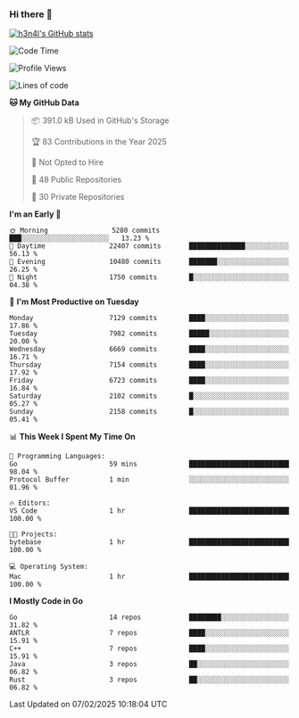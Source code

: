 ### Hi there 👋

[![h3n4l's GitHub stats](https://github-readme-stats.vercel.app/api?username=h3n4l&count_private=true&show_icons=true&theme=radical)](https://github.com/h3n4l/github-readme-stats)

<!--START_SECTION:waka-->
![Code Time](http://img.shields.io/badge/Code%20Time-2%2C055%20hrs%2054%20mins-blue)

![Profile Views](http://img.shields.io/badge/Profile%20Views-0-blue)

![Lines of code](https://img.shields.io/badge/From%20Hello%20World%20I%27ve%20Written-16.0%20million%20lines%20of%20code-blue)

**🐱 My GitHub Data** 

> 📦 391.0 kB Used in GitHub's Storage 
 > 
> 🏆 83 Contributions in the Year 2025
 > 
> 🚫 Not Opted to Hire
 > 
> 📜 48 Public Repositories 
 > 
> 🔑 30 Private Repositories 
 > 
**I'm an Early 🐤** 

```text
🌞 Morning                5280 commits        ███░░░░░░░░░░░░░░░░░░░░░░   13.23 % 
🌆 Daytime                22407 commits       ██████████████░░░░░░░░░░░   56.13 % 
🌃 Evening                10480 commits       ███████░░░░░░░░░░░░░░░░░░   26.25 % 
🌙 Night                  1750 commits        █░░░░░░░░░░░░░░░░░░░░░░░░   04.38 % 
```
📅 **I'm Most Productive on Tuesday** 

```text
Monday                   7129 commits        ████░░░░░░░░░░░░░░░░░░░░░   17.86 % 
Tuesday                  7982 commits        █████░░░░░░░░░░░░░░░░░░░░   20.00 % 
Wednesday                6669 commits        ████░░░░░░░░░░░░░░░░░░░░░   16.71 % 
Thursday                 7154 commits        ████░░░░░░░░░░░░░░░░░░░░░   17.92 % 
Friday                   6723 commits        ████░░░░░░░░░░░░░░░░░░░░░   16.84 % 
Saturday                 2102 commits        █░░░░░░░░░░░░░░░░░░░░░░░░   05.27 % 
Sunday                   2158 commits        █░░░░░░░░░░░░░░░░░░░░░░░░   05.41 % 
```


📊 **This Week I Spent My Time On** 

```text
💬 Programming Languages: 
Go                       59 mins             █████████████████████████   98.04 % 
Protocol Buffer          1 min               ░░░░░░░░░░░░░░░░░░░░░░░░░   01.96 % 

🔥 Editors: 
VS Code                  1 hr                █████████████████████████   100.00 % 

🐱‍💻 Projects: 
bytebase                 1 hr                █████████████████████████   100.00 % 

💻 Operating System: 
Mac                      1 hr                █████████████████████████   100.00 % 
```

**I Mostly Code in Go** 

```text
Go                       14 repos            ████████░░░░░░░░░░░░░░░░░   31.82 % 
ANTLR                    7 repos             ████░░░░░░░░░░░░░░░░░░░░░   15.91 % 
C++                      7 repos             ████░░░░░░░░░░░░░░░░░░░░░   15.91 % 
Java                     3 repos             ██░░░░░░░░░░░░░░░░░░░░░░░   06.82 % 
Rust                     3 repos             ██░░░░░░░░░░░░░░░░░░░░░░░   06.82 % 
```




 Last Updated on 07/02/2025 10:18:04 UTC
<!--END_SECTION:waka-->

